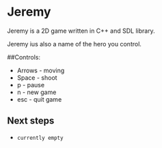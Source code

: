 # Jeremy

Jeremy is a 2D game written in C++ and SDL library.

Jeremy ius also a name of the hero you control.

##Controls:
* Arrows - moving
* Space - shoot
* p - pause
* n - new game
* esc - quit game


## Next steps
* `currently empty`